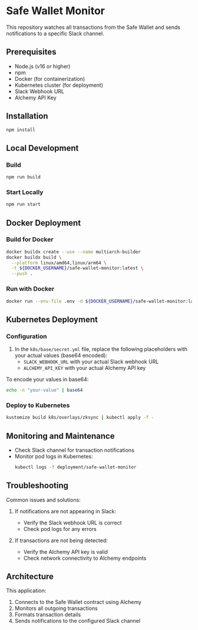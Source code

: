 # Safe Wallet Monitor

This repository watches all transactions from the Safe Wallet and sends notifications to a specific Slack channel.

## Prerequisites

- Node.js (v16 or higher)
- npm
- Docker (for containerization)
- Kubernetes cluster (for deployment)
- Slack Webhook URL
- Alchemy API Key

## Installation

```bash
npm install
```


## Local Development

### Build

```bash
npm run build
```

### Start Locally

```bash
npm run start
```

## Docker Deployment

### Build for Docker

```bash
docker buildx create --use --name multiarch-builder
docker buildx build \
  --platform linux/amd64,linux/arm64 \
  -t ${DOCKER_USERNAME}/safe-wallet-monitor:latest \
  --push .
```

### Run with Docker

```bash
docker run --env-file .env -d ${DOCKER_USERNAME}/safe-wallet-monitor:latest
```

## Kubernetes Deployment

### Configuration

1. In the `k8s/base/secret.yml` file, replace the following placeholders with your actual values (base64 encoded):
   - `SLACK_WEBHOOK_URL` with your actual Slack webhook URL
   - `ALCHEMY_API_KEY` with your actual Alchemy API key

To encode your values in base64:

```bash
echo -n "your-value" | base64
```

### Deploy to Kubernetes

```bash
kustomize build k8s/overlays/zksync | kubectl apply -f -
```

## Monitoring and Maintenance

- Check Slack channel for transaction notifications
- Monitor pod logs in Kubernetes:
  ```bash
  kubectl logs -f deployment/safe-wallet-monitor
  ```

## Troubleshooting

Common issues and solutions:

1. If notifications are not appearing in Slack:
   - Verify the Slack webhook URL is correct
   - Check pod logs for any errors

2. If transactions are not being detected:
   - Verify the Alchemy API key is valid
   - Check network connectivity to Alchemy endpoints

## Architecture

This application:
1. Connects to the Safe Wallet contract using Alchemy
2. Monitors all outgoing transactions
3. Formats transaction details
4. Sends notifications to the configured Slack channel
